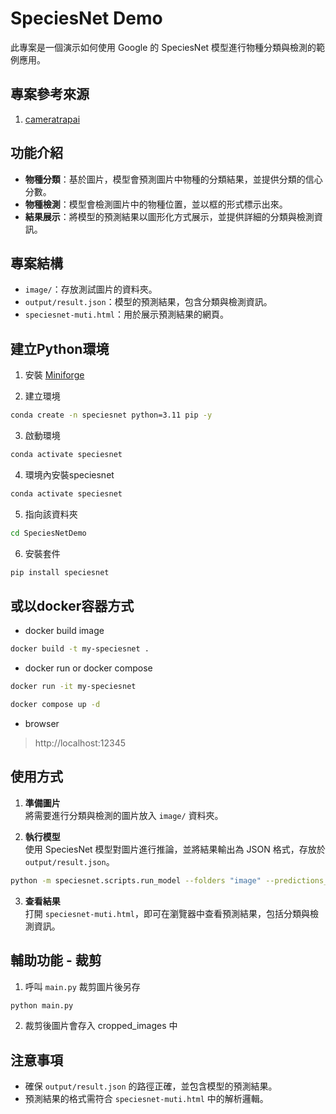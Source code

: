 # SpeciesNet Demo

此專案是一個演示如何使用 Google 的 SpeciesNet 模型進行物種分類與檢測的範例應用。

## 專案參考來源

1. [cameratrapai](https://github.com/google/cameratrapai)


## 功能介紹

- **物種分類**：基於圖片，模型會預測圖片中物種的分類結果，並提供分類的信心分數。
- **物種檢測**：模型會檢測圖片中的物種位置，並以框的形式標示出來。
- **結果展示**：將模型的預測結果以圖形化方式展示，並提供詳細的分類與檢測資訊。

## 專案結構

- `image/`：存放測試圖片的資料夾。
- `output/result.json`：模型的預測結果，包含分類與檢測資訊。
- `speciesnet-muti.html`：用於展示預測結果的網頁。

## 建立Python環境

1. 安裝 [Miniforge](https://github.com/conda-forge/miniforge/releases/latest/download/Miniforge3-Windows-x86_64.exe)

2. 建立環境

```bash
conda create -n speciesnet python=3.11 pip -y
```
3. 啟動環境

```bash
conda activate speciesnet
```

4. 環境內安裝speciesnet
```bash
conda activate speciesnet
```

5. 指向該資料夾
```bash
cd SpeciesNetDemo
```

6. 安裝套件
```bash
pip install speciesnet
```

## 或以docker容器方式

* docker build image
```bash
docker build -t my-speciesnet .
```

* docker run or docker compose
```bash
docker run -it my-speciesnet
```

```bash
docker compose up -d
```

* browser 

> http://localhost:12345

## 使用方式

1. **準備圖片**  
   將需要進行分類與檢測的圖片放入 `image/` 資料夾。

2. **執行模型**  
   使用 SpeciesNet 模型對圖片進行推論，並將結果輸出為 JSON 格式，存放於 `output/result.json`。

```bash
python -m speciesnet.scripts.run_model --folders "image" --predictions_json "output\result.json"
```

3. **查看結果**  
   打開 `speciesnet-muti.html`，即可在瀏覽器中查看預測結果，包括分類與檢測資訊。

## 輔助功能 - 裁剪

1. 呼叫 `main.py` 裁剪圖片後另存

```bash
python main.py
```

2. 裁剪後圖片會存入 cropped_images 中


## 注意事項

- 確保 `output/result.json` 的路徑正確，並包含模型的預測結果。
- 預測結果的格式需符合 `speciesnet-muti.html` 中的解析邏輯。

